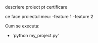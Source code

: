 descriere proiect pt certificare

ce face proiectul meu:
-feature 1
-feature 2


Cum se executa:

- 'python my_project.py'
